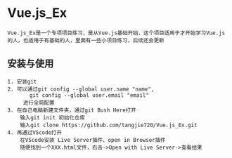 # Vue.js_Ex
    Vue.js_Ex是一个专项项目练习，是从Vue.js基础开始，这个项目适用于才开始学习Vue.js的人，也适用于有基础的人，里面有一些小项目练习，后续还会更新
## 安装与使用
    1. 安装git
    2. 可以通过git config --global user.name "name",
           git config --global user.email "email"
         进行全局配置
    3. 在自己电脑新建文件夹，通过git Bush Here打开
        输入git init 初始化仓库
        输入git clone https://github.com/tangjie720/Vue.js_Ex.git
    4. 再通过VScode打开
        在VScode安装 Live Server插件、open in Browser插件
        随便找到一个XXX.html文件，右击->Open with Live Server->查看结果
    